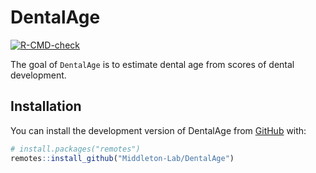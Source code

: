 
<!-- README.md is generated from README.Rmd. Please edit that file -->

# DentalAge

<!-- badges: start -->

[![R-CMD-check](https://github.com/Middleton-Lab/DentalAge/workflows/R-CMD-check/badge.svg)](https://github.com/Middleton-Lab/DentalAge/actions)
<!-- badges: end -->

The goal of `DentalAge` is to estimate dental age from scores of dental
development.

## Installation

You can install the development version of DentalAge from
[GitHub](https://github.com/) with:

``` r
# install.packages("remotes")
remotes::install_github("Middleton-Lab/DentalAge")
```
